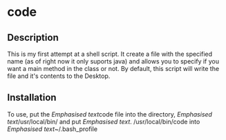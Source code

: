# code
## Description
This is my first attempt at a shell script. It create a file with the specified 
name (as of right now it only suports java) and allows you to specify if you want
a main method in the class or not. By default, this script will write the file and 
it's contents to the Desktop.

## Installation
To use, put the *Emphasised text*code file into the directory, *Emphasised text*/usr/local/bin/ and put *Emphasised text*. /usr/local/bin/code
into *Emphasised text*~/.bash_profile
